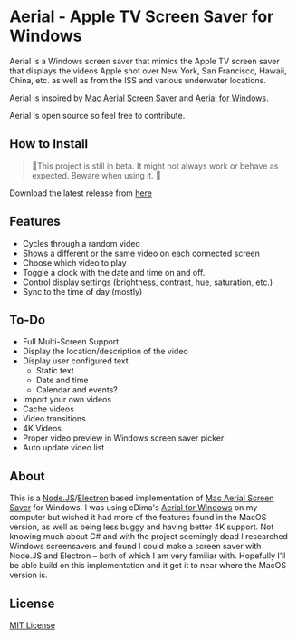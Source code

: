 # Aerial - Apple TV Screen Saver for Windows
 
Aerial is a Windows screen saver that mimics the Apple TV screen saver that displays the videos Apple shot over New York, San Francisco, Hawaii, China, etc. as well as from the ISS and various underwater locations.

Aerial is inspired by [Mac Aerial Screen Saver](https://github.com/JohnCoates/Aerial) and [Aerial for Windows](https://github.com/cDima/Aerial).

Aerial is open source so feel free to contribute.

## How to Install
>🚧This project is still in beta. It might not always work or behave as expected. Beware when using it. 🚧

Download the latest release from [here](https://github.com/OrangeJedi/Aerial/releases)

## Features
* Cycles through a random video 
* Shows a different or the same video on each connected screen
* Choose which video to play
* Toggle a clock with the date and time on and off.
* Control display settings (brightness, contrast, hue, saturation, etc.)
* Sync to the time of day (mostly)

## To-Do
* Full Multi-Screen Support
* Display the location/description of the video
* Display user configured text
  * Static text
  * Date and time
  * Calendar and events?
* Import your own videos
* Cache videos
* Video transitions
* 4K Videos
* Proper video preview in Windows screen saver picker
* Auto update video list

## About
This is a [Node.JS](https://nodejs.org)/[Electron](https://www.electronjs.org/) based implementation of [Mac Aerial Screen Saver](https://github.com/JohnCoates/Aerial) for Windows. I was using cDima's [Aerial for Windows](https://github.com/cDima/Aerial) on my computer but wished it had more of the features found in the MacOS version, as well as being less buggy and having better 4K support. Not knowing much about C# and with the project seemingly dead I researched Windows screensavers and found I could make a screen saver with Node.JS and Electron – both of which I am very familiar with. Hopefully I’ll be able build on this implementation and it get it to near where the MacOS version is.

## License
[MIT License](https://github.com/OrangeJedi/Aerial/blob/master/LICENSE)
